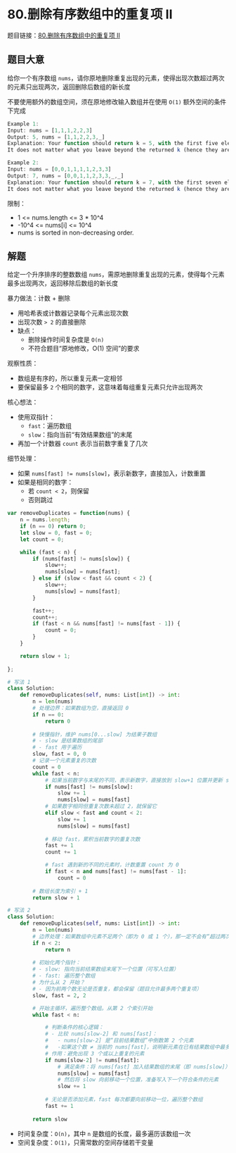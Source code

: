 # 80.删除有序数组中的重复项 II

题目链接：[80.删除有序数组中的重复项 II](https://leetcode.cn/problems/remove-duplicates-from-sorted-array-ii/)

## 题目大意

给你一个有序数组 `nums`，请你原地删除重复出现的元素，使得出现次数超过两次的元素只出现两次，返回删除后数组的新长度

不要使用额外的数组空间，须在原地修改输入数组并在使用 `O(1)` 额外空间的条件下完成

```js
Example 1:
Input: nums = [1,1,1,2,2,3]
Output: 5, nums = [1,1,2,2,3,_]
Explanation: Your function should return k = 5, with the first five elements of nums being 1, 1, 2, 2 and 3 respectively.
It does not matter what you leave beyond the returned k (hence they are underscores).

Example 2:
Input: nums = [0,0,1,1,1,1,2,3,3]
Output: 7, nums = [0,0,1,1,2,3,3,_,_]
Explanation: Your function should return k = 7, with the first seven elements of nums being 0, 0, 1, 1, 2, 3 and 3 respectively.
It does not matter what you leave beyond the returned k (hence they are underscores).
```

限制：
- 1 <= nums.length <= 3 * 10^4
- -10^4 <= nums[i] <= 10^4
- nums is sorted in non-decreasing order.

## 解题

给定一个升序排序的整数数组 `nums`，需原地删除重复出现的元素，使得每个元素最多出现两次，返回移除后数组的新长度

暴力做法：计数 + 删除
- 用哈希表或计数器记录每个元素出现次数
- 出现次数 `> 2` 的直接删除
- 缺点：
  - 删除操作时间复杂度是 `O(n)`
  - 不符合题目“原地修改，O(1) 空间”的要求
  
观察性质：
- 数组是有序的，所以重复元素一定相邻
- 要保留最多 `2` 个相同的数字，这意味着每组重复元素只允许出现两次

核心想法：
- 使用双指针：
  - `fast`：遍历数组
  - `slow`：指向当前“有效结果数组”的末尾
- 再加一个计数器 `count` 表示当前数字重复了几次

细节处理：
- 如果 `nums[fast] != nums[slow]`，表示新数字，直接加入，计数重置
- 如果是相同的数字：
  - 若 `count < 2`，则保留
  - 否则跳过

```js
var removeDuplicates = function(nums) {
    n = nums.length;
    if (n == 0) return 0;
    let slow = 0, fast = 0;
    let count = 0;

    while (fast < n) {
        if (nums[fast] != nums[slow]) {
            slow++;
            nums[slow] = nums[fast];
        } else if (slow < fast && count < 2) {
            slow++;
            nums[slow] = nums[fast];
        }

        fast++;
        count++;
        if (fast < n && nums[fast] != nums[fast - 1]) {
            count = 0;
        }
    }

    return slow + 1;
    
};
```
```python
# 写法 1
class Solution:
    def removeDuplicates(self, nums: List[int]) -> int:
        n = len(nums)
        # 处理边界：如果数组为空，直接返回 0
        if n == 0:
            return 0
        
        # 快慢指针，维护 nums[0...slow] 为结果子数组
        # - slow 是结果数组的尾部
        # - fast 用于遍历
        slow, fast = 0, 0
        # 记录一个元素重复的次数
        count = 0
        while fast < n:
            # 如果当前数字与末尾的不同，表示新数字，直接放到 slow+1 位置并更新 slow
            if nums[fast] != nums[slow]:
                slow += 1
                nums[slow] = nums[fast]
            # 如果数字相同但重复次数未超过 2，就保留它
            elif slow < fast and count < 2:
                slow += 1
                nums[slow] = nums[fast]
            
            # 移动 fast，累积当前数字的重复次数
            fast += 1
            count += 1

            # fast 遇到新的不同的元素时，计数重置 count 为 0 
            if fast < n and nums[fast] != nums[fast - 1]:
                count = 0
        
        # 数组长度为索引 + 1 
        return slow + 1

# 写法 2
class Solution:
    def removeDuplicates(self, nums: List[int]) -> int:
        n = len(nums)
        # 边界处理：如果数组中元素不足两个（即为 0 或 1 个），那一定不会有“超过两次重复”的问题，直接返回原长度即可
        if n < 2:
            return n
        
        # 初始化两个指针：
        # - slow: 指向当前结果数组末尾下一个位置（可写入位置）
        # - fast: 遍历整个数组
        # 为什么从 2 开始？
        # - 因为前两个数无论是否重复，都会保留（题目允许最多两个重复项）
        slow, fast = 2, 2

        # 开始主循环，遍历整个数组。从第 2 个索引开始
        while fast < n:

            # 判断条件的核心逻辑：
            # - 比较 nums[slow-2] 和 nums[fast]：
            #   - nums[slow-2] 是“目前结果数组”中倒数第 2 个元素
            #   -如果这个数 ≠ 当前的 nums[fast]，说明新元素在已有结果数组中最多出现 1 次，可以加入
            # 作用：避免出现 3 个或以上重复的元素
            if nums[slow-2] != nums[fast]:
                # 满足条件：将 nums[fast] 加入结果数组的末尾（即 nums[slow]）
                nums[slow] = nums[fast]
                # 然后将 slow 向前移动一个位置，准备写入下一个符合条件的元素
                slow += 1
            
            # 无论是否添加元素，fast 每次都要向前移动一位，遍历整个数组
            fast += 1
        
        return slow
```

- 时间复杂度：`O(n)`，其中 `n` 是数组的长度，最多遍历该数组一次
- 空间复杂度：`O(1)`，只需常数的空间存储若干变量